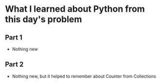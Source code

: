 # What I learned about Python from this day's problem
    
## Part 1
- Nothing new    
## Part 2
- Nothing new, but it helped to remember about Counter from Collections 